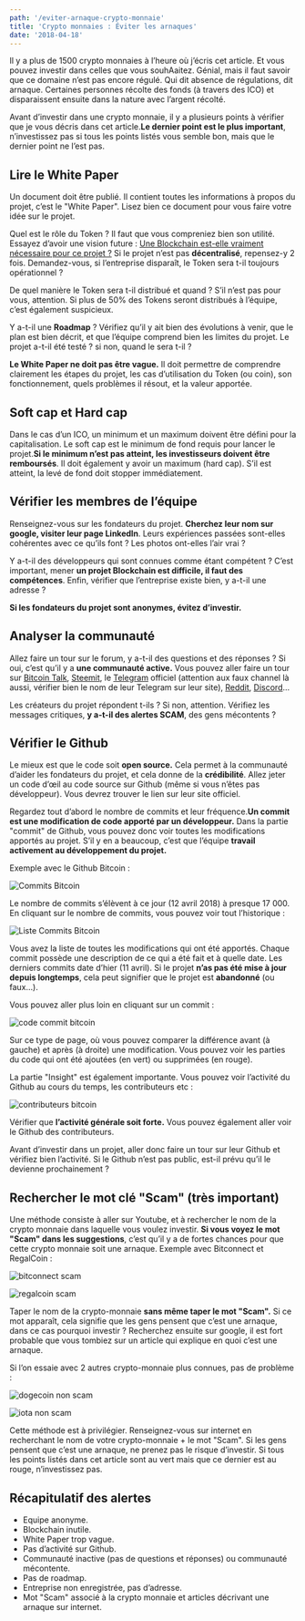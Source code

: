 ```yaml
---
path: '/eviter-arnaque-crypto-monnaie'
title: 'Crypto monnaies : Éviter les arnaques'
date: '2018-04-18'
---
```


Il y a plus de 1500 crypto monnaies à l’heure où j’écris cet article. Et vous pouvez investir dans celles que vous souhAaitez. Génial, mais il faut savoir que ce domaine n’est pas encore régulé. Qui dit absence de régulations, dit arnaque. Certaines personnes récolte des fonds (à travers des ICO) et disparaissent ensuite dans la nature avec l’argent récolté.

Avant d’investir dans une crypto monnaie, il y a plusieurs points à vérifier que je vous décris dans cet article.**Le dernier point est le plus important**, n’investissez pas si tous les points listés vous semble bon, mais que le dernier point ne l’est pas.

## Lire le White Paper

Un document doit être publié. Il contient toutes les informations à propos du projet, c’est le "White Paper". Lisez bien ce document pour vous faire votre idée sur le projet.

Quel est le rôle du Token ? Il faut que vous compreniez bien son utilité. Essayez d’avoir une vision future : <a href="http://antoinetesner.fr/utiliser-la-blockchain-pour-mon-projet/" title="utiliser la blockchain pour mon projet" target="_blank" rel="noopener">Une Blockchain est-elle vraiment nécessaire pour ce projet ?</a> Si le projet n’est pas **décentralisé**, repensez-y 2 fois. Demandez-vous, si l’entreprise disparaît, le Token sera t-il toujours opérationnel ?

De quel manière le Token sera t-il distribué et quand ? S’il n’est pas pour vous, attention. Si plus de 50% des Tokens seront distribués à l’équipe, c’est également suspicieux.

Y a-t-il une **Roadmap** ? Vérifiez qu’il y ait bien des évolutions à venir, que le plan est bien décrit, et que l’équipe comprend bien les limites du projet. Le projet a-t-il été testé ? si non, quand le sera t-il ?

**Le White Paper ne doit pas être vague.** Il doit permettre de comprendre clairement les étapes du projet, les cas d’utilisation du Token (ou coin), son fonctionnement, quels problèmes il résout, et la valeur apportée.

## Soft cap et Hard cap

Dans le cas d’un ICO, un minimum et un maximum doivent être défini pour la capitalisation. Le soft cap est le minimum de fond requis pour lancer le projet.**Si le minimum n’est pas atteint, les investisseurs doivent être remboursés**. Il doit également y avoir un maximum (hard cap). S’il est atteint, la levé de fond doit stopper immédiatement.

## Vérifier les membres de l’équipe

Renseignez-vous sur les fondateurs du projet. **Cherchez leur nom sur google, visiter leur page LinkedIn**. Leurs expériences passées sont-elles cohérentes avec ce qu’ils font ? Les photos ont-elles l’air vrai ?

Y a-t-il des développeurs qui sont connues comme étant compétent ? C’est important, mener **un projet Blockchain est difficile, il faut des compétences**. Enfin, vérifier que l’entreprise existe bien, y a-t-il une adresse ?

**Si les fondateurs du projet sont anonymes, évitez d’investir.**

## Analyser la communauté

Allez faire un tour sur le forum, y a-t-il des questions et des réponses ? Si oui, c’est qu’il y a **une communauté active.** Vous pouvez aller faire un tour sur <a href="https://bitcointalk.org/" target="_blank" title="Bitcoin talk" rel="noopener nofollow">Bitcoin Talk</a>, <a href="https://steemit.com" target="_blank" title="Steemit" rel="noopener nofollow">Steemit</a>, le <a href="https://telegram.org/" target="_blank" title="telegram officiel" rel="noopener nofollow">Telegram</a> officiel (attention aux faux channel là aussi, vérifier bien le nom de leur Telegram sur leur site), <a href="https://www.reddit.com/" target="_blank" title="reddit" rel="noopener nofollow">Reddit</a>, <a href="https://discordapp.com/" target="_blank" title="discord channel" rel="noopener nofollow">Discord</a>…

Les créateurs du projet répondent t-ils ? Si non, attention. Vérifiez les messages critiques, **y a-t-il des alertes SCAM**, des gens mécontents ?

## Vérifier le Github

Le mieux est que le code soit **open source.** Cela permet à la communauté d’aider les fondateurs du projet, et cela donne de la **crédibilité**. Allez jeter un code d’œil au code source sur Github (même si vous n’êtes pas développeur). Vous devrez trouver le lien sur leur site officiel.

Regardez tout d’abord le nombre de commits et leur fréquence.**Un commit est une modification de code apporté par un développeur.** Dans la partie "commit" de Github, vous pouvez donc voir toutes les modifications apportés au projet. S’il y en a beaucoup, c’est que l’équipe **travail activement au développement du projet.**

Exemple avec le Github Bitcoin :

![Commits Bitcoin](images/commit_bitcoin.png)

Le nombre de commits s’élèvent à ce jour (12 avril 2018) à presque 17 000. En cliquant sur le nombre de commits, vous pouvez voir tout l’historique :

![Liste Commits Bitcoin](images/commit_liste_bitcoin.png)

Vous avez la liste de toutes les modifications qui ont été apportés. Chaque commit possède une description de ce qui a été fait et à quelle date. Les derniers commits date d’hier (11 avril). Si le projet **n’as pas été mise à jour depuis longtemps**, cela peut signifier que le projet est **abandonné** (ou faux…).

Vous pouvez aller plus loin en cliquant sur un commit :

![code commit bitcoin](images/git_diff_bitcoin.png)

Sur ce type de page, où vous pouvez comparer la différence avant (à gauche) et après (à droite) une modification. Vous pouvez voir les parties du code qui ont été ajoutées (en vert) ou supprimées (en rouge).

La partie "Insight" est également importante. Vous pouvez voir l’activité du Github au cours du temps, les contributeurs etc :

![contributeurs bitcoin](images/bitcoin_contributors.png)

Vérifier que **l’activité générale soit forte.** Vous pouvez également aller voir le Github des contributeurs.

Avant d’investir dans un projet, aller donc faire un tour sur leur Github et vérifiez bien l’activité. Si le Github n’est pas public, est-il prévu qu’il le devienne prochainement ?

## Rechercher le mot clé "Scam" (très important)

Une méthode consiste à aller sur Youtube, et à rechercher le nom de la crypto monnaie dans laquelle vous voulez investir. **Si vous voyez le mot "Scam" dans les suggestions**, c’est qu’il y a de fortes chances pour que cette crypto monnaie soit une arnaque. Exemple avec Bitconnect et RegalCoin :

![bitconnect scam](images/bitconnect_scam.png)

![regalcoin scam](images/regal_coin_scam.png)

Taper le nom de la crypto-monnaie **sans même taper le mot "Scam".** Si ce mot apparaît, cela signifie que les gens pensent que c’est une arnaque, dans ce cas pourquoi investir ? Recherchez ensuite sur google, il est fort probable que vous tombiez sur un article qui explique en quoi c’est une arnaque.

Si l’on essaie avec 2 autres crypto-monnaie plus connues, pas de problème :

![dogecoin non scam](images/dogecoin_non_scam.png)

![iota non scam](images/iota_non_scam.png)

Cette méthode est à privilégier. Renseignez-vous sur internet en recherchant le nom de votre crypto-monnaie + le mot "Scam". Si les gens pensent que c’est une arnaque, ne prenez pas le risque d’investir. Si tous les points listés dans cet article sont au vert mais que ce dernier est au rouge, n’investissez pas.

## Récapitulatif des alertes

- Equipe anonyme.
- Blockchain inutile.
- White Paper trop vague.
- Pas d’activité sur Github.
- Communauté inactive (pas de questions et réponses) ou communauté mécontente.
- Pas de roadmap.
- Entreprise non enregistrée, pas d’adresse.
- Mot "Scam" associé à la crypto monnaie et articles décrivant une arnaque sur internet.
